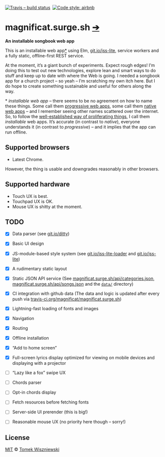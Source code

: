 [![Travis – build status
](https://img.shields.io/travis/magnificat/magnificat.surge.sh/master.svg?style=flat-square
)](https://travis-ci.org/magnificat/magnificat.surge.sh
) [![Code style: airbnb
](https://img.shields.io/badge/code%20style-airbnb-777777.svg?style=flat-square
)](https://github.com/airbnb/javascript
)


# magnificat.surge.sh [➔](https://magnificat.surge.sh)

**An installable songbook web app**

This is an installable web app[\*](#installable-web-app) using Elm, [git.io/jss-lite](git.io/jss-lite), service workers and a fully static, offline-first REST service.

At the moment, it’s a giant bunch of experiments. Expect rough edges! I’m doing this to test out new technologies, explore lean and smart ways to do stuff and keep up to date with where the Web is going. I needed a songbook app for a church project – so yeah – I’m scratching my own itch here. But I do hope to create something sustainable and useful for others along the way.

<a id="installable-web-app">\* *installable web app* – there seems to be no agreement on how to name these things. Some call them [progressive web apps](https://developers.google.com/web/progressive-web-apps), some call them [native web apps](https://blog.andyet.com/2015/01/22/native-web-apps/) – and I remember seeing other names scattered over the internet. So, to follow the [well-established way of proliferating things](https://imgs.xkcd.com/comics/standards.png), I call them *installable* web apps. It’s accurate (in contrast to *native*), everyone understands it (in contrast to *progressive*) – and it implies that the app can run offline.


## Supported browsers

* Latest Chrome.

However, the thing is usable and downgrades reasonably in other browsers.


## Supported hardware

* Touch UX is best.
* Touchpad UX is OK.
* Mouse UX is shitty at the moment.


## TODO

* [x] Data parser (see [git.io/ditty](https://git.io/ditty))
* [x] Basic UI design
* [x] JS-module-based style system (see [git.io/jss-lite-loader](https://git.io/jss-lite-loader) and [git.io/jss-lite](https://git.io/jss-lite))
* [x] A rudimentary static layout
* [x] Static JSON API service (See [magnificat.surge.sh/api/categories.json](https://magnificat.surge.sh/api/categories.json),  [magnificat.surge.sh/api/songs.json](https://magnificat.surge.sh/api/songs.json) and the [`data/`](./data) directory)
* [x] CI integration with github data (The data and logic is updated after every push via [travis-ci.org/magnificat/magnificat.surge.sh](https://travis-ci.org/magnificat/magnificat.surge.sh))
* [x] Lightning-fast loading of fonts and images
* [x] Navigation
* [x] Routing
* [x] Offline installation
* [x] “Add to home screen”
* [x] Full-screen lyrics display optimized for viewing on mobile devices and displaying with a projector
* [ ] “Lazy like a fox” swipe UX
* [ ] Chords parser
* [ ] Opt-in chords display
* [ ] Fetch resources before fetching fonts
* [ ] Server-side UI prerender (this is big!)
* [ ] Reasonable mouse UX (no priority here though – sorry!)


## License

[MIT](./License.md) © [Tomek Wiszniewski](https://github.com/tomekwi)
